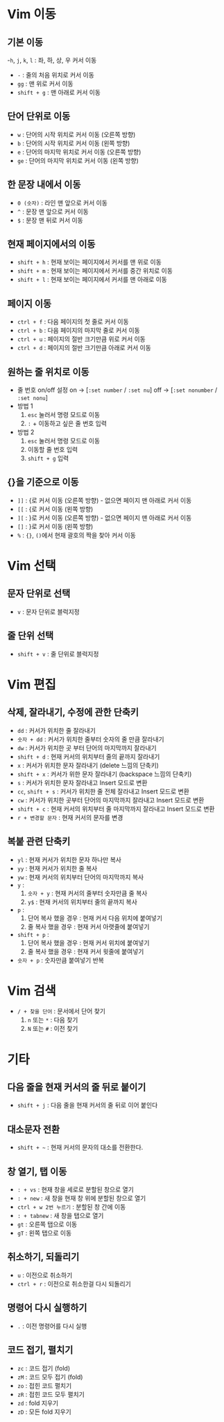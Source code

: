 # Vim 이동
## 기본 이동
-`h`, `j`, `k`, `l` : 좌, 하, 상, 우 커서 이동
- `-` : 줄의 처음 위치로 커서 이동
- `gg` : 맨 위로 커서 이동
- `shift + g` : 맨 아래로 커서 이동
## 단어 단위로 이동
- `w` : 단어의 시작 위치로 커서 이동 (오른쪽 방향)
- `b` : 단어의 시작 위치로 커서 이동 (왼쪽 방향)
- `e` : 단어의 마지막 위치로 커서 이동 (오른쪽 방향)
- `ge` : 단어의 마지막 위치로 커서 이동 (왼쪽 방향)
## 한 문장 내에서 이동
- `0 (숫자)` : 라인 맨 앞으로 커서 이동
- `^` : 문장 맨 앞으로 커서 이동
- `$` : 문장 맨 뒤로 커서 이동

## 현재 페이지에서의 이동
- `shift + h` : 현재 보이는 페이지에서 커서를 맨 위로 이동
- `shift + m` : 현재 보이는 페이지에서 커서를 중간 위치로 이동
- `shift + l` : 현재 보이는 페이지에서 커서를 맨 아래로 이동

## 페이지 이동
- `ctrl + f` : 다음 페이지의 첫 줄로 커서 이동
- `ctrl + b` : 다음 페이지의 마지막 줄로 커서 이동
- `ctrl + u` : 페이지의 절반 크기만큼 위로 커서 이동
- `ctrl + d` : 페이지의 절반 크기만큼 아래로 커서 이동

## 원하는 줄 위치로 이동
- 줄 번호 on/off 설정
    on -> [`:set number` / `:set nu`]
    off -> [`:set nonumber` / `:set nonu`]
- 방법 1
    1. `esc` 눌러서 명령 모드로 이동
    2. `:` + 이동하고 싶은 줄 번호 입력
- 방법 2
    1. `esc` 눌러서 명령 모드로 이동
    2. 이동할 줄 번호 입력
    3. `shift + g` 입력

## {}을 기준으로 이동
- `]]` : {로 커서 이동 (오른쪽 방향) - 없으면 페이지 맨 아래로 커서 이동
- `[[` : {로 커서 이동 (왼쪽 방향)
- `][` : }로 커서 이동 (오른쪽 방향) - 없으면 페이지 맨 아래로 커서 이동
- `[]` : }로 커서 이동 (왼쪽 방향)
- `%` : `{}`, `()`에서 현재 괄호의 짝을 찾아 커서 이동

# Vim 선택

## 문자 단위로 선택
- `v` : 문자 단위로 블럭지정

## 줄 단위 선택
- `shift + v` : 줄 단위로 블럭지정

# Vim 편집

## 삭제, 잘라내기, 수정에 관한 단축키
- `dd` : 커서가 위치한 줄 잘라내기
- `숫자 + dd` : 커서가 위치한 줄부터 숫자의 줄 만큼 잘라내기
- `dw` : 커서가 위치한 곳 부터 단어의 마지막까지 잘라내기
- `shift + d` : 현재 커서의 위치부터 줄의 끝까지 잘라내기
- `x` : 커서가 위치한 문자 잘라내기 (delete 느낌의 단축키)
- `shift + x` : 커서가 위한 문자 잘라내기 (backspace 느낌의 단축키)
- `s` : 커서가 위치한 문자 잘라내고 Insert 모드로 변환
- `cc`, `shift + s` : 커서가 위치한 줄 전체 잘라내고 Insert 모드로 변환
- `cw` : 커서가 위치한 곳부터 단어의 마지막까지 잘라내고 Insert 모드로 변환
- `shift + c` : 현재 커서의 위치부터 줄 마지막까지 잘라내고 Insert 모드로 변환
- `r + 변경할 문자` : 현재 커서의 문자를 변경

## 복붙 관련 단축키
- `yl` : 현재 커서가 위치한 문자 하나만 복사
- `yy` : 현재 커서가 위치한 줄 복사
- `yw` : 현재 커서의 위치부터 단어의 마지막까지 복사
- `y` :
    1. `숫자 + y` : 현재 커서의 줄부터 숫자만큼 줄 복사
    2. `y$` : 현재 커서의 위치부터 줄의 끝까지 복사
- `p` :
    1. 단어 복사 했을 경우 : 현재 커서 다음 위치에 붙여넣기
    2. 줄 복사 했을 경우 : 현재 커서 아랫줄에 붙여넣기
- `shift + p` :
    1. 단어 복사 했을 경우 : 현재 커서 위치에 붙여넣기
    2. 줄 복사 했을 경우 : 현재 커서 윗줄에 붙여넣기
- `숫자 + p` : 숫자만큼 붙여넣기 반복

# Vim 검색
- `/ + 찾을 단어` : 문서에서 단어 찾기
    1. `n` 또는 `*` : 다음 찾기
    2. `N` 또는 `#` : 이전 찾기

# 기타

## 다음 줄을 현재 커서의 줄 뒤로 붙이기
- `shift + j` : 다음 줄을 현재 커서의 줄 뒤로 이어 붙인다

## 대소문자 전환
- `shift + ~` : 현재 커서의 문자의 대소를 전환한다.

## 창 열기, 탭 이동
- `: + vs` : 현재 창을 세로로 분할된 창으로 열기
- `: + new` : 새 창을 현재 창 위에 분할된 창으로 열기
- `ctrl + w 2번 누르기` : 분할된 창 간에 이동
- `: + tabnew` : 새 창을 탭으로 열기
- `gt` : 오른쪽 탭으로 이동
- `gT` : 왼쪽 탭으로 이동

## 취소하기, 되돌리기
- `u` : 이전으로 취소하기
- `ctrl + r` : 이전으로 취소한걸 다시 되돌리기

## 명령어 다시 실행하기
- `.` : 이전 명령어를 다시 실행

## 코드 접기, 펼치기
- `zc` : 코드 접기 (fold)
- `zM` : 코드 모두 접기 (fold)
- `zo` : 접힌 코드 펼치기
- `zR` : 접힌 코드 모두 펼치기
- `zd` : fold 지우기
- `zD` : 모든 fold 지우기
